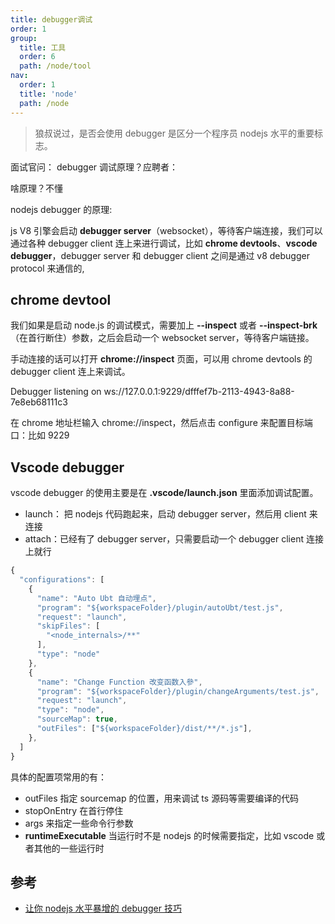 ```yaml
---
title: debugger调试
order: 1
group:
  title: 工具
  order: 6
  path: /node/tool
nav:
  order: 1
  title: 'node'
  path: /node
---
```


> 狼叔说过，是否会使用 debugger 是区分一个程序员 nodejs 水平的重要标志。

面试官问： debugger 调试原理？应聘者：

啥原理？不懂

nodejs debugger 的原理:

js V8 引擎会启动 **debugger server**（websocket），等待客户端连接，我们可以通过各种 debugger client 连上来进行调试，比如 **chrome devtools**、**vscode debugger**，debugger server 和 debugger client 之间是通过 v8 debugger protocol 来通信的,

## chrome devtool

我们如果是启动 node.js 的调试模式，需要加上 **--inspect** 或者 **--inspect-brk**（在首行断住）参数，之后会启动一个 websocket server，等待客户端链接。

手动连接的话可以打开 **chrome://inspect** 页面，可以用 chrome devtools 的 debugger client 连上来调试。

Debugger listening on ws://127.0.0.1:9229/dfffef7b-2113-4943-8a88-7e8eb68111c3

在 chrome 地址栏输入 chrome://inspect，然后点击 configure 来配置目标端口：比如 9229

## Vscode debugger

vscode debugger 的使用主要是在 **.vscode/launch.json** 里面添加调试配置。

- launch： 把 nodejs 代码跑起来，启动 debugger server，然后用 client 来连接
- attach：已经有了 debugger server，只需要启动一个 debugger client 连接上就行

```js
{
  "configurations": [
    {
      "name": "Auto Ubt 自动埋点",
      "program": "${workspaceFolder}/plugin/autoUbt/test.js",
      "request": "launch",
      "skipFiles": [
        "<node_internals>/**"
      ],
      "type": "node"
    },
    {
      "name": "Change Function 改变函数入參",
      "program": "${workspaceFolder}/plugin/changeArguments/test.js",
      "request": "launch",
      "type": "node",
      "sourceMap": true,
      "outFiles": ["${workspaceFolder}/dist/**/*.js"],
    },
  ]
}
```

具体的配置项常用的有：

- outFiles 指定 sourcemap 的位置，用来调试 ts 源码等需要编译的代码
- stopOnEntry 在首行停住
- args 来指定一些命令行参数
- **runtimeExecutable** 当运行时不是 nodejs 的时候需要指定，比如 vscode 或者其他的一些运行时

## 参考

- [让你 nodejs 水平暴增的 debugger 技巧](https://juejin.cn/post/6981820158046109703#heading-1)
